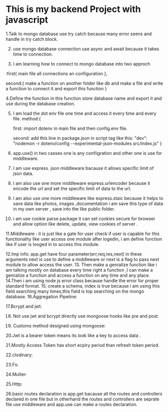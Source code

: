 <h1>This is my backend Project with javascript</h1>

1.Talk to mongo database use try catch  because many error seens and handle in try catch block.

2. use mongo database connection use async and await because it takes time to connection.

3. I am learning how to connect to mongo database into two approch 

:first{
    main file all connections an configuration
},

 second:{
    make  a function on another folder like db and make a file and write a function to connect it and export this function
}

4.Define the function in this function store database name  and export it and use during the database creation.

5. I am load the dot env file one time and access it every time and every file. method:{

    first:
    import dotenv in main file and then config.env file.
    
    second: add this line in package.json in script tag like this:
    "dev": "nodemon -r dotenv/config --experimental-json-modules src/index.js"
}

6. app.use() in two casses one is any confiigration and other one   is use for middleware.

7. I am use express. json middleware bacause it allows specific limit of json data.

8. I am also use one more middleware 
express.urlencoder because it encode the url and set the specific limit of data to the url.

9. I am also use one more middleware like express.staic because it helps to save data like photos, images ,documentation i am  save this type of data in my own server , save into the like public folder.

10. i am use cookie parse package it can set cookies secure for browser and allow option like delete, update, view cookies of server .

11.Middleware :
     it is just like a gate for user check if user is capable for this functionality like user access one module after logedin, i am define function like if user is looged in to access this module.

12.Imp info:
app.get have four parameter(err,req,res,next)
in these arguments next is use to define a middleware or next is a flag to pass next module to allow access the user.
13. Then make a genralize function like i am talking mostly on database every time right a function ,I can make a genralize a function and access a function on any time and any place.
14.Then i am using node js error class because handle the error for proper standard format.
15. create a schema, index is true because i am using this field searching many times,this field is top searching on the mongo database.
16.Aggregation Pipeline:


17.Bcrypt and jwt:


18. Not use jwt and bcrypt directly use mongoose hooks like pre and post.

19. Customs method designed using mongoose:


20.Jwt is a bearer token means its look like a key to access data .

21.Mostly Access Token has short ecpiry period than refresh token period.


22.clodinary:


23.Fs:


24.Multer:


25.Http:


26.basic routes declaration is app.get bacause all the routes and controllers declared in one file but in otherhand the routes and controllers are seprate file use middleware and app.use can make a routes declaration.